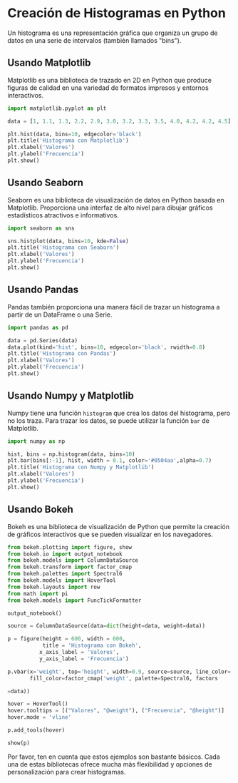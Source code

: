 
# Creación de Histogramas en Python

Un histograma es una representación gráfica que organiza un grupo de datos en una serie de intervalos (también llamados "bins").

## Usando Matplotlib

Matplotlib es una biblioteca de trazado en 2D en Python que produce figuras de calidad en una variedad de formatos impresos y entornos interactivos.

```python
import matplotlib.pyplot as plt

data = [1, 1.1, 1.3, 2.2, 2.9, 3.0, 3.2, 3.3, 3.5, 4.0, 4.2, 4.2, 4.5]

plt.hist(data, bins=10, edgecolor='black')
plt.title('Histograma con Matplotlib')
plt.xlabel('Valores')
plt.ylabel('Frecuencia')
plt.show()
```

## Usando Seaborn

Seaborn es una biblioteca de visualización de datos en Python basada en Matplotlib. Proporciona una interfaz de alto nivel para dibujar gráficos estadísticos atractivos e informativos.

```python
import seaborn as sns

sns.histplot(data, bins=10, kde=False)
plt.title('Histograma con Seaborn')
plt.xlabel('Valores')
plt.ylabel('Frecuencia')
plt.show()
```

## Usando Pandas

Pandas también proporciona una manera fácil de trazar un histograma a partir de un DataFrame o una Serie.

```python
import pandas as pd

data = pd.Series(data)
data.plot(kind='hist', bins=10, edgecolor='black', rwidth=0.8)
plt.title('Histograma con Pandas')
plt.xlabel('Valores')
plt.ylabel('Frecuencia')
plt.show()
```

## Usando Numpy y Matplotlib

Numpy tiene una función `histogram` que crea los datos del histograma, pero no los traza. Para trazar los datos, se puede utilizar la función `bar` de Matplotlib.

```python
import numpy as np

hist, bins = np.histogram(data, bins=10)
plt.bar(bins[:-1], hist, width = 0.1, color='#0504aa',alpha=0.7)
plt.title('Histograma con Numpy y Matplotlib')
plt.xlabel('Valores')
plt.ylabel('Frecuencia')
plt.show()
```

## Usando Bokeh

Bokeh es una biblioteca de visualización de Python que permite la creación de gráficos interactivos que se pueden visualizar en los navegadores.

```python
from bokeh.plotting import figure, show
from bokeh.io import output_notebook
from bokeh.models import ColumnDataSource
from bokeh.transform import factor_cmap
from bokeh.palettes import Spectral6
from bokeh.models import HoverTool
from bokeh.layouts import row
from math import pi
from bokeh.models import FuncTickFormatter

output_notebook()

source = ColumnDataSource(data=dict(height=data, weight=data))

p = figure(height = 600, width = 600, 
           title = 'Histograma con Bokeh',
          x_axis_label = 'Valores', 
          y_axis_label = 'Frecuencia')

p.vbar(x='weight', top='height', width=0.9, source=source, line_color='white', 
       fill_color=factor_cmap('weight', palette=Spectral6, factors

=data))

hover = HoverTool()
hover.tooltips = [("Valores", "@weight"), ("Frecuencia", "@height")]
hover.mode = 'vline'

p.add_tools(hover)

show(p)
```

Por favor, ten en cuenta que estos ejemplos son bastante básicos. Cada una de estas bibliotecas ofrece mucha más flexibilidad y opciones de personalización para crear histogramas.
